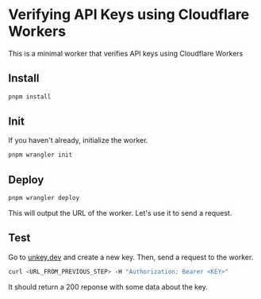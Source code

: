 # Verifying API Keys using Cloudflare Workers

This is a minimal worker that verifies API keys using Cloudflare Workers

## Install

```bash
pnpm install
```

## Init

If you haven't already, initialize the worker.

```bash
pnpm wrangler init
```

## Deploy

```bash
pnpm wrangler deploy
```

This will output the URL of the worker. Let's use it to send a request.


## Test

Go to [unkey.dev](https://unkey.dev/app) and create a new key. Then, send a request to the worker.


```bash
curl <URL_FROM_PREVIOUS_STEP> -H "Authorization: Bearer <KEY>"
```

It should return a 200 reponse with some data about the key.